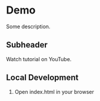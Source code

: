 # Demo

Some description.

## Subheader

Watch tutorial on YouTube.

## Local Development

1. Open index.html in your browser